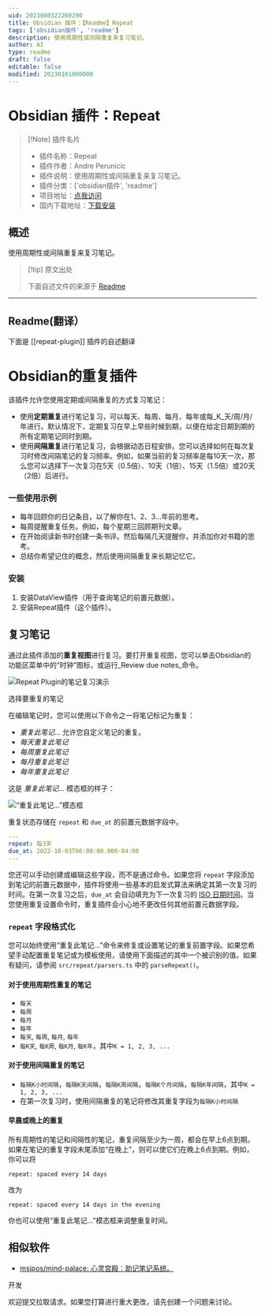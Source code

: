 ```yaml
---
uid: 2023080322260290
title: Obsidian 插件：【Readme】Repeat
tags: ['obsidian插件', 'readme']
description: 使用周期性或间隔重复来复习笔记。
author: AI
type: readme
draft: false
editable: false
modified: 20230101000000
---
```


# Obsidian 插件：Repeat

> [!Note] 插件名片
> - 插件名称：Repeat
> - 插件作者：Andre Perunicic
> - 插件说明：使用周期性或间隔重复来复习笔记。
> - 插件分类：['obsidian插件', 'readme']
> - 项目地址：[点我访问](https://github.com/prncc/obsidian-repeat-plugin)
> - 国内下载地址：[下载安装](https://pkmer.cn/products/plugin/pluginMarket/?repeat-plugin)

## 概述

使用周期性或间隔重复来复习笔记。



> [!tip] 原文出处
> 
>下面自述文件的来源于 [Readme](https://ghproxy.net/https://raw.githubusercontent.com/prncc/obsidian-repeat-plugin/master/README.md)
> 

---

## Readme(翻译）

下面是 [[repeat-plugin]] 插件的自述翻译


# Obsidian的重复插件

该插件允许您使用定期或间隔重复的方式复习笔记：

* 使用**定期重复**进行笔记复习，可以每天、每周、每月、每年或每_K_天/周/月/年进行。默认情况下，定期复习在早上早些时候到期，以便在给定日期到期的所有定期笔记同时到期。
* 使用**间隔重复**进行笔记复习，会根据动态日程安排。您可以选择如何在每次复习时修改间隔笔记的复习频率。例如，如果当前的复习频率是每10天一次，那么您可以选择下一次复习在5天（0.5倍）、10天（1倍）、15天（1.5倍）或20天（2倍）后进行。

### 一些使用示例

*   每年回顾你的日记条目，以了解你在1、2、3...年前的思考。
*   每周提醒重复任务。例如，每个星期三回顾期刊文章。
*   在开始阅读新书时创建一条书评。然后每隔几天提醒你，并添加你对书籍的思考。
*   总结你希望记住的概念，然后使用间隔重复来长期记忆它。

### 安装

1. 安装DataView插件（用于查询笔记的前置元数据）。
2. 安装Repeat插件（这个插件）。

## 复习笔记

通过此插件添加的**重复视图**进行复习。要打开重复视图，您可以单击Obsidian的功能区菜单中的“时钟”图标，或运行_Review due notes_命令。

![Repeat Plugin的笔记复习演示](./images/repeat-view.png)

选择要重复的笔记

在编辑笔记时，您可以使用以下命令之一将笔记标记为重复：

*   _重复此笔记..._ 允许您自定义笔记的重复。
*   _每天重复此笔记_
*   _每周重复此笔记_
*   _每月重复此笔记_
*   _每年重复此笔记_

这是 _重复此笔记..._ 模态框的样子：

![“重复此笔记...”模态框](./images/modal.png)

重复状态存储在 `repeat` 和 `due_at` 的前置元数据字段中。

```yaml
---
repeat: 每3天
due_at: 2022-10-03T06:00:00.000-04:00
---
```

您还可以手动创建或编辑这些字段，而不是通过命令。如果您将 `repeat` 字段添加到笔记的前置元数据中，插件将使用一些基本的启发式算法来确定其第一次复习的时间。在第一次复习之后，`due_at` 会自动填充为下一次复习的 [ISO 日期时间](https://github.com/moment/luxon/blob/master/docs/parsing.md#iso-8601)。当您使用重复设置命令时，重复插件会小心地不更改任何其他前置元数据字段。

### `repeat` 字段格式化

您可以始终使用“重复此笔记...”命令来修复或设置笔记的重复前置字段。如果您希望手动配置重复笔记或为模板使用，请使用下面描述的其中一个被识别的值。如果有疑问，请参阅 `src/repeat/parsers.ts` 中的 `parseRepeat()`。

#### 对于**使用周期性重复的笔记**

*   `每天`
*   `每周`
*   `每月`
*   `每年`
*   `每天`, `每周`, `每月`, `每年`
*   `每K天`, `每K周`, `每K月`, `每K年`，其中`K = 1, 2, 3, ...`

#### 对于使用间隔重复的笔记

*   `每隔K小时间隔`，`每隔K天间隔`，`每隔K周间隔`，`每隔K个月间隔`，`每隔K年间隔`，其中`K = 1, 2, 3, ...`
*   在第一次复习时，使用间隔重复的笔记将修改其重复字段为`每隔K小时间隔`

#### 早晨或晚上的重复

所有周期性的笔记和间隔性的笔记，重复间隔至少为一周，都会在早上6点到期。如果在笔记的重复字段末尾添加“在晚上”，则可以使它们在晚上6点到期。例如，你可以将

```
repeat: spaced every 14 days
```

改为

```
repeat: spaced every 14 days in the evening
```

你也可以使用“重复此笔记...”模态框来调整重复时间。

## 相似软件

* [msipos/mind-palace: 心灵宫殿：助记笔记系统。](https://github.com/msipos/mind-palace)

开发

欢迎提交拉取请求。如果您打算进行重大更改，请先创建一个问题来讨论。



